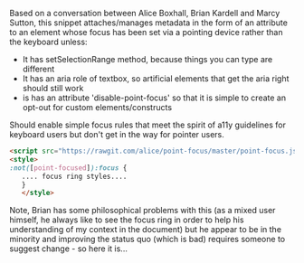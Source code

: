 Based on a conversation between Alice Boxhall, Brian Kardell and Marcy Sutton, this snippet attaches/manages metadata in the form of an attribute to an element whose focus has been set via a pointing device rather than the keyboard unless:
* It has setSelectionRange method, because things you can type are different
* It has an aria role of textbox, so artificial elements that get the aria right should still work
* is has an attribute 'disable-point-focus' so that it is simple to create an opt-out for custom elements/constructs

Should enable simple focus rules that meet the spirit of a11y guidelines for keyboard users but don't get in the way for pointer users.

```html
<script src="https://rawgit.com/alice/point-focus/master/point-focus.js"></script>
<style>
:not([point-focused]):focus {
   .... focus ring styles....
   }
   </style>
 ```

Note, Brian has some philosophical problems with this (as a mixed user himself, he always like to see the focus ring in order to help his understanding of my context in the document) but he appear to be in the minority and improving the status quo (which is bad) requires someone to suggest change - so here it is...
